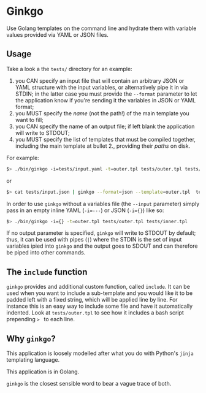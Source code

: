 # Ginkgo

Use Golang templates on the command line and hydrate them with variable values provided via YAML or JSON files.

## Usage

Take a look a the `tests/` directory for an example: 

1. you CAN specify an input file that will contain an arbitrary JSON or YAML structure with the input variables, or alternatively pipe it in via STDIN; in the latter case you must provide the `--format` parameter to let the application know if you're sending it the variables in JSON or YAML format;
1. you MUST specify the *name* (not the path!) of the main template you want to fill;
1. you CAN specify the name of an output file; if left blank the application will write to STDOUT;
1. you MUST specify the list of templates that must be compiled together, including the main template at bullet 2., providing their *paths* on disk.

For example:

```bash
$> ./bin/ginkgo -i=tests/input.yaml -t=outer.tpl tests/outer.tpl tests/inner.tpl
```

or 

```bash
$> cat tests/input.json | ginkgo --format=json --template=outer.tpl  tests/outer.tpl tests/inner.tpl
```

In order to use `ginkgo` without a variables file (the `--input` parameter) simply pass in an empty inline YAML (`-i=---`) or JSON (`-i={}`) like so:

```bash
$> ./bin/ginkgo -i={} -t=outer.tpl tests/outer.tpl tests/inner.tpl
```

If no output parameter is specified, `ginkgo` will write to STDOUT by default; thus, it can be used with pipes (`|`) where the STDIN is the set of input variables ipied into `ginkgo` and the output goes to SDOUT and can therefore be piped into other commands.

## The `include` function

`ginkgo` provides and additional custom function, called `include`. It can be used when you want to include a sub-template and you would like it to be padded left with a fixed string, which will be applied line by line. For instance this is an easy way to include some file and have it automatically indented. Look at `tests/outer.tpl` to see how it includes a bash script prepending `> ` to each line.

## Why `ginkgo`?

This application is loosely modelled after what you do with Python's `jinja` templating language.

This application is in Golang. 

`ginkgo` is the closest sensible word to bear a vague trace of both. 
